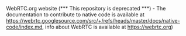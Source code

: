 WebRTC.org website (*** This repository is deprecated ***) - The documentation to contribute to native code is available at https://webrtc.googlesource.com/src/+/refs/heads/master/docs/native-code/index.md, info about WebRTC is available at https://webrtc.org)
